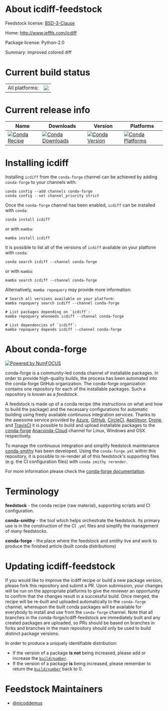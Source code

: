 About icdiff-feedstock
======================

Feedstock license: [BSD-3-Clause](https://github.com/conda-forge/icdiff-feedstock/blob/main/LICENSE.txt)

Home: http://www.jefftk.com/icdiff

Package license: Python-2.0

Summary: improved colored diff

Current build status
====================


<table><tr><td>All platforms:</td>
    <td>
      <a href="https://dev.azure.com/conda-forge/feedstock-builds/_build/latest?definitionId=4983&branchName=main">
        <img src="https://dev.azure.com/conda-forge/feedstock-builds/_apis/build/status/icdiff-feedstock?branchName=main">
      </a>
    </td>
  </tr>
</table>

Current release info
====================

| Name | Downloads | Version | Platforms |
| --- | --- | --- | --- |
| [![Conda Recipe](https://img.shields.io/badge/recipe-icdiff-green.svg)](https://anaconda.org/conda-forge/icdiff) | [![Conda Downloads](https://img.shields.io/conda/dn/conda-forge/icdiff.svg)](https://anaconda.org/conda-forge/icdiff) | [![Conda Version](https://img.shields.io/conda/vn/conda-forge/icdiff.svg)](https://anaconda.org/conda-forge/icdiff) | [![Conda Platforms](https://img.shields.io/conda/pn/conda-forge/icdiff.svg)](https://anaconda.org/conda-forge/icdiff) |

Installing icdiff
=================

Installing `icdiff` from the `conda-forge` channel can be achieved by adding `conda-forge` to your channels with:

```
conda config --add channels conda-forge
conda config --set channel_priority strict
```

Once the `conda-forge` channel has been enabled, `icdiff` can be installed with `conda`:

```
conda install icdiff
```

or with `mamba`:

```
mamba install icdiff
```

It is possible to list all of the versions of `icdiff` available on your platform with `conda`:

```
conda search icdiff --channel conda-forge
```

or with `mamba`:

```
mamba search icdiff --channel conda-forge
```

Alternatively, `mamba repoquery` may provide more information:

```
# Search all versions available on your platform:
mamba repoquery search icdiff --channel conda-forge

# List packages depending on `icdiff`:
mamba repoquery whoneeds icdiff --channel conda-forge

# List dependencies of `icdiff`:
mamba repoquery depends icdiff --channel conda-forge
```


About conda-forge
=================

[![Powered by
NumFOCUS](https://img.shields.io/badge/powered%20by-NumFOCUS-orange.svg?style=flat&colorA=E1523D&colorB=007D8A)](https://numfocus.org)

conda-forge is a community-led conda channel of installable packages.
In order to provide high-quality builds, the process has been automated into the
conda-forge GitHub organization. The conda-forge organization contains one repository
for each of the installable packages. Such a repository is known as a *feedstock*.

A feedstock is made up of a conda recipe (the instructions on what and how to build
the package) and the necessary configurations for automatic building using freely
available continuous integration services. Thanks to the awesome service provided by
[Azure](https://azure.microsoft.com/en-us/services/devops/), [GitHub](https://github.com/),
[CircleCI](https://circleci.com/), [AppVeyor](https://www.appveyor.com/),
[Drone](https://cloud.drone.io/welcome), and [TravisCI](https://travis-ci.com/)
it is possible to build and upload installable packages to the
[conda-forge](https://anaconda.org/conda-forge) [Anaconda-Cloud](https://anaconda.org/)
channel for Linux, Windows and OSX respectively.

To manage the continuous integration and simplify feedstock maintenance
[conda-smithy](https://github.com/conda-forge/conda-smithy) has been developed.
Using the ``conda-forge.yml`` within this repository, it is possible to re-render all of
this feedstock's supporting files (e.g. the CI configuration files) with ``conda smithy rerender``.

For more information please check the [conda-forge documentation](https://conda-forge.org/docs/).

Terminology
===========

**feedstock** - the conda recipe (raw material), supporting scripts and CI configuration.

**conda-smithy** - the tool which helps orchestrate the feedstock.
                   Its primary use is in the construction of the CI ``.yml`` files
                   and simplify the management of *many* feedstocks.

**conda-forge** - the place where the feedstock and smithy live and work to
                  produce the finished article (built conda distributions)


Updating icdiff-feedstock
=========================

If you would like to improve the icdiff recipe or build a new
package version, please fork this repository and submit a PR. Upon submission,
your changes will be run on the appropriate platforms to give the reviewer an
opportunity to confirm that the changes result in a successful build. Once
merged, the recipe will be re-built and uploaded automatically to the
`conda-forge` channel, whereupon the built conda packages will be available for
everybody to install and use from the `conda-forge` channel.
Note that all branches in the conda-forge/icdiff-feedstock are
immediately built and any created packages are uploaded, so PRs should be based
on branches in forks and branches in the main repository should only be used to
build distinct package versions.

In order to produce a uniquely identifiable distribution:
 * If the version of a package **is not** being increased, please add or increase
   the [``build/number``](https://docs.conda.io/projects/conda-build/en/latest/resources/define-metadata.html#build-number-and-string).
 * If the version of a package **is** being increased, please remember to return
   the [``build/number``](https://docs.conda.io/projects/conda-build/en/latest/resources/define-metadata.html#build-number-and-string)
   back to 0.

Feedstock Maintainers
=====================

* [@nicoddemus](https://github.com/nicoddemus/)

